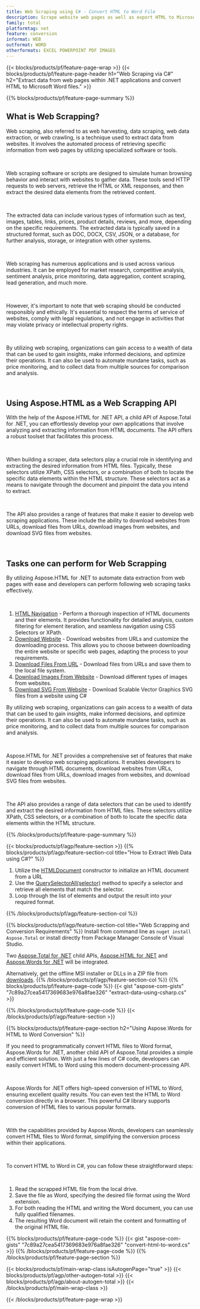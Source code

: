```yaml
---
title: Web Scraping using C# - Convert HTML to Word File 
description: Scrape website web pages as well as export HTML to Microsoft Word documents via your .NET applications by integrating the Aspose APIs. 
family: total
platformtag: net
feature: conversion
informat: WEB
outformat: WORD
otherformats: EXCEL POWERPOINT PDF IMAGES
---
```

{{< blocks/products/pf/feature-page-wrap >}}
{{< blocks/products/pf/feature-page-header h1="Web Scraping via C#" h2="Extract data from web pages within .NET applications and convert HTML to Microsoft Word files." >}}

{{% blocks/products/pf/feature-page-summary %}}


<h2 class="heading-border">What is Web Scrapping?</h2>

<p>Web scraping, also referred to as web harvesting, data scraping, web data extraction, or web crawling, is a technique used to extract data from websites. It involves the automated process of retrieving specific information from web pages by utilizing specialized software or tools.</p><br />
<p>Web scraping software or scripts are designed to simulate human browsing behavior and interact with websites to gather data. These tools send HTTP requests to web servers, retrieve the HTML or XML responses, and then extract the desired data elements from the retrieved content.</p><br />

<p>The extracted data can include various types of information such as text, images, tables, links, prices, product details, reviews, and more, depending on the specific requirements. The extracted data is typically saved in a structured format, such as DOC, DOCX, CSV, JSON, or a database, for further analysis, storage, or integration with other systems.</p><br />

<p>Web scraping has numerous applications and is used across various industries. It can be employed for market research, competitive analysis, sentiment analysis, price monitoring, data aggregation, content scraping, lead generation, and much more.</p><br />

<p>However, it's important to note that web scraping should be conducted responsibly and ethically. It's essential to respect the terms of service of websites, comply with legal regulations, and not engage in activities that may violate privacy or intellectual property rights.</p><br />

<p>By utilizing web scraping, organizations can gain access to a wealth of data that can be used to gain insights, make informed decisions, and optimize their operations. It can also be used to automate mundane tasks, such as price monitoring, and to collect data from multiple sources for comparison and analysis.</p><br />

<h2 class="heading-border">Using Aspose.HTML as a Web Scrapping API</h2>

<p>With the help of the Aspose.HTML for .NET API, a child API of Aspose.Total for .NET, you can effortlessly develop your own applications that involve analyzing and extracting information from HTML documents. The API offers a robust toolset that facilitates this process.</p><br />

<p>When building a scraper, data selectors play a crucial role in identifying and extracting the desired information from HTML files. Typically, these selectors utilize XPath, CSS selectors, or a combination of both to locate the specific data elements within the HTML structure. These selectors act as a means to navigate through the document and pinpoint the data you intend to extract.</p><br />

<p>The API also provides a range of features that make it easier to develop web scraping applications. These include the ability to download websites from URLs, download files from URLs, download images from websites, and download SVG files from websites.</p><br />

<h2 class="heading-border">Tasks one can perform for Web Scrapping</h2>

<p>By utilizing Aspose.HTML for .NET to automate data extraction from web pages with ease and developers can perform following web scraping tasks effectively.</p><br />

1. [HTML Navigation](https://docs.aspose.com/html/net/html-navigation/) - Perform a thorough inspection of HTML documents and their elements. It provides functionality for detailed analysis, custom filtering for element iteration, and seamless navigation using CSS Selectors or XPath.
2. [Download Website](https://docs.aspose.com/html/net/download-website/) - Download websites from URLs and customize the downloading process. This allows you to choose between downloading the entire website or specific web pages, adapting the process to your requirements.
3. [Download Files From URL](https://docs.aspose.com/html/net/download-file-from-url/) - Download files from URLs and save them to the local file system.
4. [Download Images From Website](https://docs.aspose.com/html/net/download-images-from-website/) - Download different types of images from websites.
5. [Download SVG From Website](https://docs.aspose.com/html/net/download-svg-from-website/) - Download Scalable Vector Graphics SVG files from a website using C#

<p>By utilizing web scraping, organizations can gain access to a wealth of data that can be used to gain insights, make informed decisions, and optimize their operations. It can also be used to automate mundane tasks, such as price monitoring, and to collect data from multiple sources for comparison and analysis.</p><br />

<p>Aspose.HTML for .NET provides a comprehensive set of features that make it easier to develop web scraping applications. It enables developers to navigate through HTML documents, download websites from URLs, download files from URLs, download images from websites, and download SVG files from websites.</p><br />

<p>The API also provides a range of data selectors that can be used to identify and extract the desired information from HTML files. These selectors utilize XPath, CSS selectors, or a combination of both to locate the specific data elements within the HTML structure.</p>

{{% /blocks/products/pf/feature-page-summary  %}}

{{< blocks/products/pf/agp/feature-section >}}
{{% blocks/products/pf/agp/feature-section-col title="How to Extract Web Data using C#?" %}}

1. Utilize the [HTMLDocument](https://reference.aspose.com/html/net/aspose.html/htmldocument/htmldocument/) constructor to initialize an HTML document from a URL
2. Use the [QuerySelectorAll(selector)](https://reference.aspose.com/html/net/aspose.html.dom/document/queryselectorall/) method to specify a selector and retrieve all elements that match the selector.
3. Loop through the list of elements and output the result into your required format.
 
{{% /blocks/products/pf/agp/feature-section-col %}}

{{% blocks/products/pf/agp/feature-section-col title="Web Scrapping and Conversion Requirements" %}}
Install from command line as ```nuget install Aspose.Total``` or install directly from Package Manager Console of Visual Studio.

Two [Aspose.Total for .NET](https://products.aspose.com/total/net/) child APIs, [Aspose.HTML for .NET](https://products.aspose.com/html/net/) and [Aspose.Words for .NET](https://products.aspose.com/words/net/) will be integrated.

Alternatively, get the offline MSI installer or DLLs in a ZIP file from [downloads](https://releases.aspose.com/total/net).
{{% /blocks/products/pf/agp/feature-section-col %}}
{{% blocks/products/pf/feature-page-code %}}
{{< gist "aspose-com-gists" "7c89a27cea5417369683e976a8fae326" "extract-data-using-csharp.cs" >}}

{{% /blocks/products/pf/feature-page-code %}}
{{< /blocks/products/pf/agp/feature-section >}}

{{% blocks/products/pf/feature-page-section  h2="Using Aspose.Words for HTML to Word Conversion" %}}
<p>If you need to programmatically convert HTML files to Word format, Aspose.Words for .NET, another child API of Aspose.Total provides a simple and efficient solution. With just a few lines of C# code, developers can easily convert HTML to Word using this modern document-processing API.</p><br />

<p>Aspose.Words for .NET offers high-speed conversion of HTML to Word, ensuring excellent quality results. You can even test the HTML to Word conversion directly in a browser. This powerful C# library supports conversion of HTML files to various popular formats.</p><br />

<p>With the capabilities provided by Aspose.Words, developers can seamlessly convert HTML files to Word format, simplifying the conversion process within their applications.</p><br />

<p>To convert HTML to Word in C#, you can follow these straightforward steps:</p><br />

1. Read the scrapped HTML file from the local drive.
1. Save the file as Word, specifying the desired file format using the Word extension.
1. For both reading the HTML and writing the Word document, you can use fully qualified filenames.
1. The resulting Word document will retain the content and formatting of the original HTML file.

{{% blocks/products/pf/feature-page-code %}}
{{< gist "aspose-com-gists" "7c89a27cea5417369683e976a8fae326" "convert-html-to-word.cs" >}}
{{% /blocks/products/pf/feature-page-code  %}}
{{% /blocks/products/pf/feature-page-section %}}

{{< blocks/products/pf/main-wrap-class isAutogenPage="true" >}}
{{< blocks/products/pf/agp/other-autogen-total >}}
{{< blocks/products/pf/agp/about-autogen-total >}}
{{< /blocks/products/pf/main-wrap-class >}}

{{< /blocks/products/pf/feature-page-wrap >}}